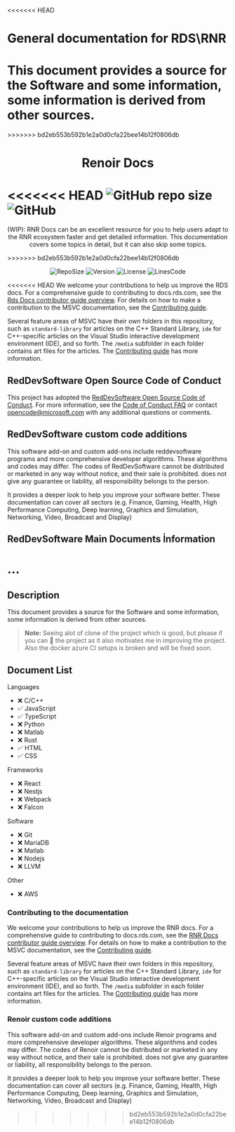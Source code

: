 <<<<<<< HEAD
# General documentation for RDS\RNR

This document provides a source for the Software and some information, some information is derived from other sources.
=======
<link rel="stylesheet" href="https://cdn.jsdelivr.net/npm/bootstrap-icons@1.5.0/font/bootstrap-icons.css">
<link rel="stylesheet" href="./docs/source.css">
>>>>>>> bd2eb553b592b1e2a0d0cfa22bee14b12f0806db

<h1 align="center">  
<tx class="anim1"> Renoir Docs <tx>  
</h1> 

<<<<<<< HEAD
![GitHub repo size](https://img.shields.io/github/repo-size/ByaCherX/rds-docs)
![GitHub](https://img.shields.io/github/license/ByaCherX/rds-docs)
=======
<p align="center">  
  <bold>(WIP)</bold>: RNR Docs can be an excellent resource for you to help users adapt to the RNR ecosystem faster and get detailed information. This documentation covers some topics in detail, but it can also skip some topics.
</p>  
    <p align="center">  
</p>  
>>>>>>> bd2eb553b592b1e2a0d0cfa22bee14b12f0806db

<p align="center">
 <a></a>
 <img src="https://img.shields.io/github/repo-size/ByaCherX/rds-docs" alt="RepoSize"/>
 <img src="https://img.shields.io/badge/version-v1.0--alpha.1-blue" alt="Version"/>
 <img src="https://img.shields.io/github/license/ByaCherX/rds-docs" alt="License"/>
 <img src="https://img.shields.io/tokei/lines/github/ByaCherX/rds-docs" alt="LinesCode"/>

<<<<<<< HEAD
We welcome your contributions to help us improve the RDS docs. For a comprehensive guide to contributing to docs.rds.com, see the [Rds Docs contributor guide overview](https://docs.reddevsoftware.com/contribute). For details on how to make a contribution to the MSVC documentation, see the [Contributing guide](CONTRIBUTING.md).

Several feature areas of MSVC have their own folders in this repository, such as `standard-library` for articles on the C++ Standard Library, `ide` for C++-specific articles on the Visual Studio interactive development environment (IDE), and so forth. The `/media` subfolder in each folder contains art files for the articles. The [Contributing guide](CONTRIBUTING.md) has more information.

## RedDevSoftware Open Source Code of Conduct

This project has adopted the [RedDevSoftware Open Source Code of Conduct](.). For more information, see the [Code of Conduct FAQ](https://) or contact [opencode@microsoft.com](mailto:opencode@microsoft.com) with any additional questions or comments.

## RedDevSoftware custom code additions
This software add-on and custom add-ons include reddevsoftware programs and more comprehensive developer algorithms. These algorithms and codes may differ. The codes of RedDevSoftware cannot be distributed or marketed in any way without notice, and their sale is prohibited. does not give any guarantee or liability, all responsibility belongs to the person.

It provides a deeper look to help you improve your software better. These documentation can cover all sectors (e.g. Finance, Gaming, Health, High Performance Computing, Deep learning, Graphics and Simulation, Networking, Video, Broadcast and Display)

## RedDevSoftware Main Documents İnformation
...
=======
</p>

## Description
This document provides a source for the Software and some information, some information is derived from other sources.

> **Note:** Seeing alot of clone of the project which is good, but please if you can 🌟 the project as it also motivates me in improving the project. Also the docker azure CI setups is broken and will be fixed soon.
>

## Document List
Languages
* ❌ C/C++
* ✅ JavaScript
* ✅ TypeScript
* ❌ Python
* ❌ Matlab
* ❌ Rust
* ✅ HTML
* ✅ CSS

Frameworks
* ❌ React
* ❌ Nestjs
* ❌ Webpack
* ❌ Falcon

Software
* ❌ Git
* ❌ MariaDB
* ❌ Matlab
* ❌ Nodejs
* ❌ LLVM

Other
* ❌ AWS

<h3 class="h3color">Contributing to the documentation</h3>

We welcome your contributions to help us improve the RNR docs. For a comprehensive guide to contributing to docs.rds.com, see the [RNR Docs contributor guide overview](https://docs.rnr.com/contribute). For details on how to make a contribution to the MSVC documentation, see the [Contributing guide](CONTRIBUTING.md).

Several feature areas of MSVC have their own folders in this repository, such as `standard-library` for articles on the C++ Standard Library, `ide` for C++-specific articles on the Visual Studio interactive development environment (IDE), and so forth. The `/media` subfolder in each folder contains art files for the articles. The [Contributing guide](CONTRIBUTING.md) has more information.


<h3 class="h3color">Renoir custom code additions</h3>
This software add-on and custom add-ons include Renoir programs and more comprehensive developer algorithms. These algorithms and codes may differ. The codes of Renoir cannot be distributed or marketed in any way without notice, and their sale is prohibited. does not give any guarantee or liability, all responsibility belongs to the person.

It provides a deeper look to help you improve your software better. These documentation can cover all sectors (e.g. Finance, Gaming, Health, High Performance Computing, Deep learning, Graphics and Simulation, Networking, Video, Broadcast and Display)


>>>>>>> bd2eb553b592b1e2a0d0cfa22bee14b12f0806db
